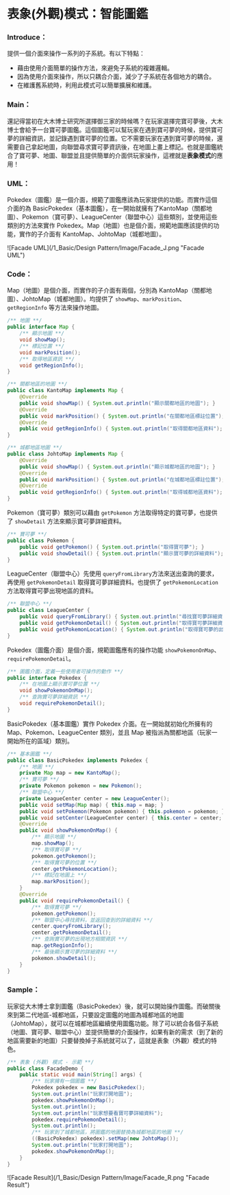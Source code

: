 # 表象(外觀)模式：智能圖鑑

### Introduce：

提供一個介面來操作一系列的子系統。有以下特點：

* 藉由使用介面簡單的操作方法，來避免子系統的複雜邏輯。
* 因為使用介面來操作，所以只耦合介面，減少了子系統在各個地方的耦合。
* 在維護舊系統時，利用此模式可以簡單擴展和維護。

### Main：

還記得當初在大木博士研究所選擇御三家的時候嗎？在玩家選擇完寶可夢後，大木博士會給予一台寶可夢圖鑑。這個圖鑑可以幫玩家在遇到寶可夢的時候，提供寶可夢的詳細資訊，並記錄遇到寶可夢的位置。它不需要玩家在遇到寶可夢的時候，還需要自己拿起地圖，向聯盟尋求寶可夢資訊後，在地圖上畫上標記。也就是圖鑑統合了寶可夢、地圖、聯盟並且提供簡單的介面供玩家操作，這裡就是**表象模式**的應用！

### UML：

Pokedex（圖鑑）是一個介面，規範了圖鑑應該為玩家提供的功能。而實作這個介面的為 BasicPokedex（基本圖鑑），在一開始就擁有了KantoMap（關都地圖）、Pokemon（寶可夢）、LeagueCenter（聯盟中心）這些類別，並使用這些類別的方法來實作 Pokedex。Map（地圖）也是個介面，規範地圖應該提供的功能，實作的子介面有 KantoMap、JohtoMap（城都地圖）。

![Facade UML](/1_Basic/Design Pattern/Image/Facade_J.png "Facade UML")

### Code：

Map（地圖）是個介面，而實作的子介面有兩個，分別為 KantoMap（關都地圖）、JohtoMap（城都地圖）。均提供了 `showMap`、`markPosition`、`getRegionInfo` 等方法來操作地圖。

```Java
/** 地圖 **/
public interface Map {
    /** 顯示地圖 **/
    void showMap();
    /** 標記位置 **/
    void markPosition();
    /** 取得地區資訊 **/
    void getRegionInfo();
}
```
```Java
/** 關都地區的地圖 **/
public class KantoMap implements Map {
    @Override
    public void showMap() { System.out.println("顯示關都地區的地圖"); }
    @Override
    public void markPosition() { System.out.println("在關都地區標註位置"); }
    @Override
    public void getRegionInfo() { System.out.println("取得關都地區資料"); }
}
```
```Java
/** 城都地區地圖 **/
public class JohtoMap implements Map {
    @Override
    public void showMap() { System.out.println("顯示城都地區的地圖"); }
    @Override
    public void markPosition() { System.out.println("在城都地區標註位置"); }
    @Override
    public void getRegionInfo() { System.out.println("取得城都地區資料"); }
}
```

Pokemon（寶可夢）類別可以藉由 `getPokemon`  方法取得特定的寶可夢，也提供了 `showDetail` 方法來顯示寶可夢詳細資料。
```Java
/** 寶可夢 **/
public class Pokemon {
    public void getPokemon() { System.out.println("取得寶可夢"); }
    public void showDetail() { System.out.println("顯示寶可夢的詳細資料"); }
}
```

LeagueCenter（聯盟中心）先使用 `queryFromLibrary`方法來送出查詢的要求，再使用 `getPokemonDetail` 取得寶可夢詳細資料。也提供了 `getPokemonLocation` 方法取得寶可夢出現地區的資料。

```Java
/** 聯盟中心 **/
public class LeagueCenter {
    public void queryFromLibrary() { System.out.println("尋找寶可夢詳細資料"); }
    public void getPokemonDetail() { System.out.println("取得寶可夢詳細資料"); }
    public void getPokemonLocation() { System.out.println("取得寶可夢的出現的地區資料"); }
}
```

Pokedex（圖鑑介面）是個介面，規範圖鑑應有的操作功能 `showPokemonOnMap`、`requirePokemonDetail`。

```Java
/** 圖鑑介面，定義一些使用者可操作的動作 **/
public interface Pokedex {
    /** 在地圖上顯示寶可夢位置 **/
    void showPokemonOnMap();
    /** 查詢寶可夢詳細資訊 **/
    void requirePokemonDetail();
}
```

BasicPokedex（基本圖鑑）實作 Pokedex 介面。在一開始就初始化所擁有的 Map、Pokemon、LeagueCenter 類別，並且 Map 被指派為關都地區（玩家一開始所在的區域）類別。

```Java
/** 基本圖鑑 **/
public class BasicPokedex implements Pokedex {
    /** 地圖 **/
    private Map map = new KantoMap();
    /** 寶可夢 **/
    private Pokemon pokemon = new Pokemon();
    /** 聯盟中心 **/
    private LeagueCenter center = new LeagueCenter();
    public void setMap(Map map) { this.map = map; }
    public void setPokemon(Pokemon pokemon) { this.pokemon = pokemon; }
    public void setCenter(LeagueCenter center) { this.center = center; }
    @Override
    public void showPokemonOnMap() {
        /** 顯示地圖 **/
        map.showMap();
        /** 取得寶可夢 **/
        pokemon.getPokemon();
        /** 取得寶可夢的位置 **/
        center.getPokemonLocation();
        /** 標記在地圖上 **/
        map.markPosition();
    }
    @Override
    public void requirePokemonDetail() {
        /** 取得寶可夢 **/
        pokemon.getPokemon();
        /** 聯盟中心尋找資料，並返回查到的詳細資料 **/
        center.queryFromLibrary();
        center.getPokemonDetail();
        /** 查詢寶可夢的出現地方相關資訊 **/
        map.getRegionInfo();
        /** 最後顯示寶可夢的詳細資料 **/
        pokemon.showDetail();
    }
}
```

### Sample：

玩家從大木博士拿到圖鑑（BasicPokedex）後，就可以開始操作圖鑑。而破關後來到第二代地區-城都地區，只要設定圖鑑的地圖為城都地區的地圖（JohtoMap），就可以在城都地區繼續使用圖鑑功能。除了可以統合各個子系統（地圖、寶可夢、聯盟中心）並提供簡單的介面操作，如果有新的需求（到了新的地區需要新的地圖）只要替換掉子系統就可以了，這就是表象（外觀）模式的特色。

```Java
/** 表象 (外觀) 模式 - 示範 **/
public class FacadeDemo {
    public static void main(String[] args) {
        /** 玩家擁有一個圖鑑 **/
        Pokedex pokedex = new BasicPokedex();
        System.out.println("玩家打開地圖");
        pokedex.showPokemonOnMap();
        System.out.println();
        System.out.println("玩家想要看寶可夢詳細資料");
        pokedex.requirePokemonDetail();
        System.out.println();
        /** 玩家到了城都地區，將圖鑑的地圖替換為城都地區的地圖 **/
        ((BasicPokedex) pokedex).setMap(new JohtoMap());
        System.out.println("玩家打開地圖");
        pokedex.showPokemonOnMap();
    }
}
```

![Facade Result](/1_Basic/Design Pattern/Image/Facade_R.png "Facade Result")
